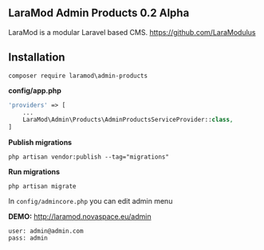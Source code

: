 LaraMod Admin Products 0.2 Alpha
----------------------------
LaraMod is a modular Laravel based CMS.
https://github.com/LaraModulus

Installation
---------------
```
composer require laramod\admin-products
```
 **config/app.php**
 
```php 
'providers' => [
    ...
    LaraMod\Admin\Products\AdminProductsServiceProvider::class,
]
```
**Publish migrations**
```
php artisan vendor:publish --tag="migrations"
```
**Run migrations**
```
php artisan migrate
```

In `config/admincore.php` you can edit admin menu

**DEMO:** http://laramod.novaspace.eu/admin
```
user: admin@admin.com
pass: admin